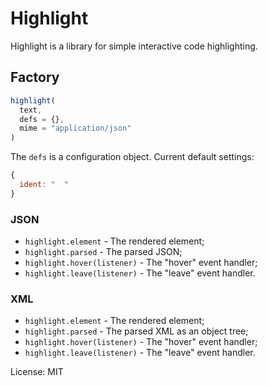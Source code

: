 # Highlight

Highlight is a library for simple interactive code highlighting.

## Factory

```javascript
highlight(
  text,
  defs = {},
  mime = "application/json"
)
```

The `defs` is a configuration object. Current default settings:

```javascript
{
  ident: "  "
}
```

### JSON

* `highlight.element` - The rendered element;
* `highlight.parsed` - The parsed JSON;
* `highlight.hover(listener)` - The "hover" event handler;
* `highlight.leave(listener)` - The "leave" event handler.

### XML

* `highlight.element` - The rendered element;
* `highlight.parsed` - The parsed XML as an object tree;
* `highlight.hover(listener)` - The "hover" event handler;
* `highlight.leave(listener)` - The "leave" event handler.

License: MIT